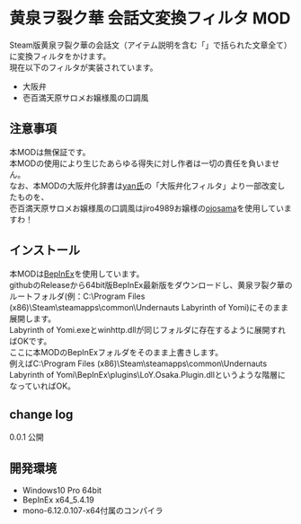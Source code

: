 # 黄泉ヲ裂ク華 会話文変換フィルタ MOD

Steam版黄泉ヲ裂ク華の会話文（アイテム説明を含む「」で括られた文章全て）に変換フィルタをかけます。<br>
現在以下のフィルタが実装されています。<br>
- 大阪弁
- 壱百満天原サロメお嬢様風の口調風

## 注意事項

本MODは無保証です。<br>
本MODの使用により生じたあらゆる得失に対し作者は一切の責任を負いません。<br>
なお、本MODの大阪弁化辞書は[yan氏](http://www.yansite.jp/index.html)の「大阪弁化フィルタ」より一部改変したものを、<br>
壱百満天原サロメお嬢様風の口調風はjiro4989お嬢様の[ojosama](https://github.com/jiro4989/ojosama)を使用していますわ！

## インストール

本MODは[BepInEx](https://github.com/BepInEx/BepInEx)を使用しています。<br>
githubのReleaseから64bit版BepInEx最新版をダウンロードし、黄泉ヲ裂ク華のルートフォルダ(例：C:\Program Files (x86)\Steam\steamapps\common\Undernauts Labyrinth of Yomi\)にそのまま展開します。<br>
Labyrinth of Yomi.exeとwinhttp.dllが同じフォルダに存在するように展開すればOKです。<br>
ここに本MODのBepInExフォルダをそのまま上書きします。<br>
例えばC:\Program Files (x86)\Steam\steamapps\common\Undernauts Labyrinth of Yomi\BepInEx\plugins\LoY.Osaka.Plugin.dllというような階層になっていればOK。


## change log

0.0.1
        公開


## 開発環境

- Windows10 Pro 64bit
- BepInEx x64_5.4.19
- mono-6.12.0.107-x64付属のコンパイラ
